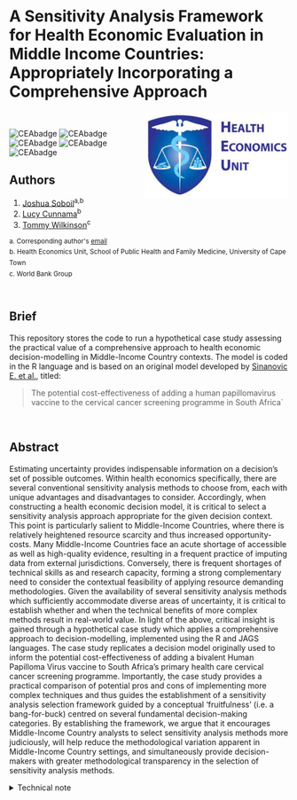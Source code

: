 # A Sensitivity Analysis Framework for Health Economic Evaluation in Middle Income Countries: Appropriately Incorporating a Comprehensive Approach

<img src="misc/logo.jpg" width="260" align="right" />
<br/>

![CEAbadge](https://img.shields.io/github/issues/jSoboil/Dissertation)
![CEAbadge](https://img.shields.io/github/last-commit/jSoboil/Dissertation)
![CEAbadge](https://img.shields.io/github/license/jSoboil/Dissertation)
![CEAbadge](https://img.shields.io/badge/R-v4.0.0+-blue)
![CEAbadge](https://img.shields.io/badge/JAGS-v4.3.0-blue)

## Authors
1. [Joshua Soboil](https://orcid.org/0000-0003-1362-8465)<sup>a,b</sup>
2. [Lucy Cunnama](https://orcid.org/0000-0003-2134-4905)<sup>b</sup>
3. [Tommy Wilkinson](https://orcid.org/0000-0003-0806-2196)<sup>c</sup>

<sup>a. Corresponding author's [email](mailto:soboil.joshua@gmail.com) <br/>
b. Health Economics Unit, School of Public Health and Family Medicine, University of Cape Town <br/>
c. World Bank Group <br/>
<sup>
<br/>

## Brief
This repository stores the code to run a hypothetical case study assessing the practical value of a comprehensive approach to health economic decision-modelling in Middle-Income Country contexts. The model is coded in the R language and is based on an original model developed by [Sinanovic E. et al.](https://doi.org/10.1016/j.vaccine.2009.08.004), titled:

>The potential cost-effectiveness of adding a human papillomavirus vaccine to the cervical cancer screening programme in South Africa`

<br/>

## Abstract
Estimating uncertainty provides indispensable information on a decision’s set of possible outcomes. Within health economics specifically, there are several conventional sensitivity analysis methods to choose from, each with unique advantages and disadvantages to consider. Accordingly, when constructing a health economic decision model, it is critical to select a sensitivity analysis approach appropriate for the given decision context. This point is particularly salient to Middle-Income Countries, where there is relatively heightened resource scarcity and thus increased opportunity-costs. Many Middle-Income Countries face an acute shortage of accessible as well as high-quality evidence, resulting in a frequent practice of imputing data from external jurisdictions. Conversely, there is frequent shortages of technical skills as and research capacity, forming a strong complementary need to consider the contextual feasibility of applying resource demanding methodologies. Given the availability of several sensitivity analysis methods which sufficiently accommodate diverse areas of uncertainty, it is critical to establish whether and when the technical benefits of more complex methods result in real-world value. In light of the above, critical insight is gained through a hypothetical case study which applies a comprehensive approach to decision-modelling, implemented using the R and JAGS languages. The case study replicates a decision model originally used to inform the potential cost-effectiveness of adding a bivalent Human Papilloma Virus vaccine to South Africa’s primary health care cervical cancer screening programme. Importantly, the case study provides a practical comparison of potential pros and cons of implementing more complex techniques and thus guides the establishment of a sensitivity analysis selection framework guided by a conceptual ‘fruitfulness’ (i.e. a bang-for-buck) centred on several fundamental decision-making categories. By establishing the framework, we argue that it encourages Middle-Income Country analysts to select sensitivity analysis methods more judiciously, will help reduce the methodological variation apparent in Middle-Income Country settings, and simultaneously provide decision-makers with greater methodological transparency in the selection of sensitivity analysis methods.

<details>
<summary>Technical note</summary>
Before running the model, ensure that the local working directory is set to the location of the .Rproj folder saved on your computer. In RStudio, the easiest way to select the local directory path is by pressing Ctrl + Shift + H.

The coding style throughout the model follows the framework proposed by [Alarid-Escudero F. et al.](https://doi.org/10.1007/s40273-019-00837-x) titled:

>A Need for Change! A Coding Framework for Improving Transparency in Decision Modeling. 

<br/>